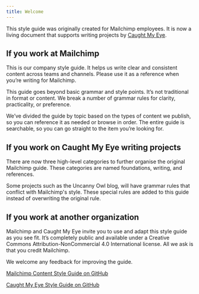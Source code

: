 ```yaml
---
title: Welcome
---
```


This style guide was originally created for Mailchimp employees. It is now a living document that supports writing projects by [Caught My Eye](https://www.caughtmyeye.cc/).

## If you work at Mailchimp

This is our company style guide. It helps us write clear and consistent content across teams and channels. Please use it as a reference when you’re writing for Mailchimp.

This guide goes beyond basic grammar and style points. It’s not traditional in format or content. We break a number of grammar rules for clarity, practicality, or preference.

We’ve divided the guide by topic based on the types of content we publish, so you can reference it as needed or browse in order. The entire guide is searchable, so you can go straight to the item you’re looking for.

## If you work on Caught My Eye writing projects

There are now three high-level categories to further organise the original Mailchimp guide. These categories are named foundations, writing, and references.

Some projects such as the Uncanny Owl blog, will have grammar rules that conflict with Mailchimp's style. These special rules are added to this guide instead of overwriting the original rule.

## If you work at another organization

Mailchimp and Caught My Eye invite you to use and adapt this style guide as you see fit. It’s completely public and available under a Creative Commons Attribution-NonCommercial 4.0 International license. All we ask is that you credit Mailchimp.

We welcome any feedback for improving the guide.

[Mailchimp Content Style Guide on GitHub](https://github.com/mailchimp/content-style-guide)

[Caught My Eye Style Guide on GitHub](https://github.com/marklchaves/cme-dev-style-guide)